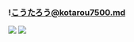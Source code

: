 ### !こうたろう@kotarou7500.md
![](https://pbs.twimg.com/media/D8RMjtBVsAAsJLK.jpg)
![](https://pbs.twimg.com/media/D7JI1NYUcAAnGiW.jpg)
